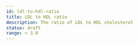 ```yaml
---
id: ldl-to-hdl-ratio
title: LDL to HDL ratio
description: The ratio of LDL to HDL cholesterol
status: draft
range: < 3.0
---
```


